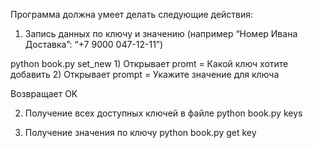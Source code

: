 Программа должна умеет делать следующие действия:
  1) Запись данных по ключу и значению
  (например “Номер Ивана Доставка”: “+7 9000 047-12-11”) 

  python book.py set_new
    1) Открывает promt = Какой ключ хотите добавить
    2) Открывает prompt = Укажите значение для ключа

  Возвращает OK

  2) Получение всех доступных ключей в файле
  python book.py keys 


  3) Получение значения по ключу
  python book.py get key
